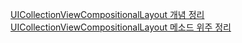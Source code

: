 
[UICollectionViewCompositionalLayout 개념 정리](iOS/UIKit/UICollectionView/UICollectionViewCompositionalLayout.md)
[UICollectionViewCompositionalLayout 메소드 위주 정리](iOS/UIKit/UICollectionView/CompositionalLayout_methods.md)

